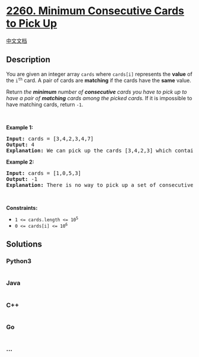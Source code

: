 # [2260. Minimum Consecutive Cards to Pick Up](https://leetcode.com/problems/minimum-consecutive-cards-to-pick-up)

[中文文档](/solution/2200-2299/2260.Minimum%20Consecutive%20Cards%20to%20Pick%20Up/README.md)

## Description

<p>You are given an integer array <code>cards</code> where <code>cards[i]</code> represents the <strong>value</strong> of the <code>i<sup>th</sup></code> card. A pair of cards are <strong>matching</strong> if the cards have the <strong>same</strong> value.</p>

<p>Return<em> the <strong>minimum</strong> number of <strong>consecutive</strong> cards you have to pick up to have a pair of <strong>matching</strong> cards among the picked cards.</em> If it is impossible to have matching cards, return <code>-1</code>.</p>

<p>&nbsp;</p>
<p><strong class="example">Example 1:</strong></p>

<pre>
<strong>Input:</strong> cards = [3,4,2,3,4,7]
<strong>Output:</strong> 4
<strong>Explanation:</strong> We can pick up the cards [3,4,2,3] which contain a matching pair of cards with value 3. Note that picking up the cards [4,2,3,4] is also optimal.
</pre>

<p><strong class="example">Example 2:</strong></p>

<pre>
<strong>Input:</strong> cards = [1,0,5,3]
<strong>Output:</strong> -1
<strong>Explanation:</strong> There is no way to pick up a set of consecutive cards that contain a pair of matching cards.
</pre>

<p>&nbsp;</p>
<p><strong>Constraints:</strong></p>

<ul>
	<li><code>1 &lt;= cards.length &lt;= 10<sup>5</sup></code></li>
	<li><code>0 &lt;= cards[i] &lt;= 10<sup>6</sup></code></li>
</ul>


## Solutions

<!-- tabs:start -->

### **Python3**

```python

```

### **Java**

```java

```

### **C++**

```cpp

```

### **Go**

```go

```

### **...**

```

```

<!-- tabs:end -->